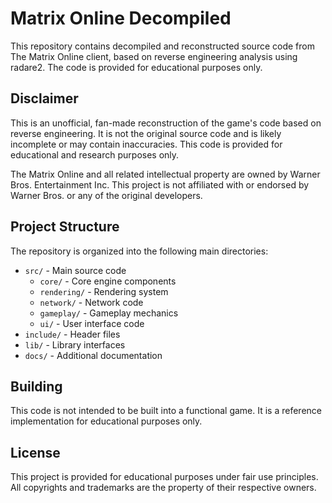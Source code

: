 # Matrix Online Decompiled

This repository contains decompiled and reconstructed source code from The Matrix Online client, based on reverse engineering analysis using radare2. The code is provided for educational purposes only.

## Disclaimer

This is an unofficial, fan-made reconstruction of the game's code based on reverse engineering. It is not the original source code and is likely incomplete or may contain inaccuracies. This code is provided for educational and research purposes only.

The Matrix Online and all related intellectual property are owned by Warner Bros. Entertainment Inc. This project is not affiliated with or endorsed by Warner Bros. or any of the original developers.

## Project Structure

The repository is organized into the following main directories:

- `src/` - Main source code
  - `core/` - Core engine components
  - `rendering/` - Rendering system
  - `network/` - Network code
  - `gameplay/` - Gameplay mechanics
  - `ui/` - User interface code
- `include/` - Header files
- `lib/` - Library interfaces
- `docs/` - Additional documentation

## Building

This code is not intended to be built into a functional game. It is a reference implementation for educational purposes only.

## License

This project is provided for educational purposes under fair use principles. All copyrights and trademarks are the property of their respective owners.